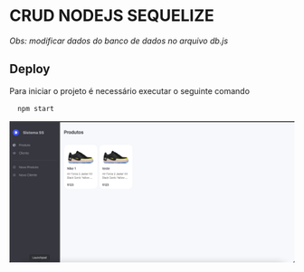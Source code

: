 # CRUD NODEJS SEQUELIZE

_Obs: modificar dados do banco de dados no arquivo db.js_

## Deploy

Para iniciar o projeto é necessário executar o seguinte comando
```bash
  npm start
```


![Layout](https://raw.githubusercontent.com/jeffersonrucu/CRUD_NODEJS_EXPRESS_MYSQL_MVC/master/screenshot.png)

